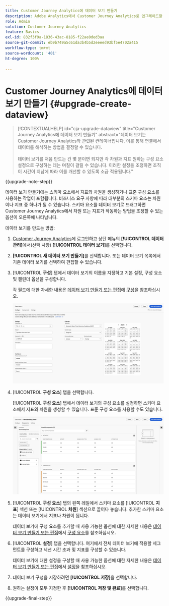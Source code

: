 ```yaml
---
title: Customer Journey Analytics에 데이터 보기 만들기
description: Adobe Analytics에서 Customer Journey Analytics로 업그레이드할 때 권장되는 경로 자세히 알아보기
role: Admin
solution: Customer Journey Analytics
feature: Basics
exl-id: 832f3f9a-1836-43ac-8185-f22ae0ded3aa
source-git-commit: eb9b749a5c61da3b4b5d2eeeed93bf5e4702a415
workflow-type: tm+mt
source-wordcount: '401'
ht-degree: 100%

---
```


# Customer Journey Analytics에 데이터 보기 만들기 {#upgrade-create-dataview}

<!-- markdownlint-disable MD034 -->

>[!CONTEXTUALHELP]
>id="cja-upgrade-dataview"
>title="Customer Journey Analytics에 데이터 보기 만들기"
>abstract="데이터 보기는 Customer Journey Analytics와 관련된 컨테이너입니다. 이를 통해 연결에서 데이터를 해석하는 방법을 결정할 수 있습니다.<br><br>데이터 보기를 처음 만드는 건 몇 분이면 되지만 각 차원과 지표 원하는 구성 요소 설정으로 구성하는 데는 며칠이 걸릴 수 있습니다. 이러한 설정을 조정하면 조직이 시간이 지남에 따라 이를 개선할 수 있도록 소급 적용됩니다."

<!-- markdownlint-enable MD034 -->

{{upgrade-note-step}}

<!-- Should we single source this instead of duplicate it? The following steps were copied from: /help/data-views/create-dataview.md -->

데이터 보기 만들기에는 스키마 요소에서 지표와 차원을 생성하거나 표준 구성 요소를 사용하는 작업이 포함됩니다. 비즈니스 요구 사항에 따라 대부분의 스키마 요소는 차원이나 지표 중 하나가 될 수 있습니다. 스키마 요소를 데이터 보기로 드래그하면 Customer Journey Analytics에서 차원 또는 지표가 작동하는 방법을 조정할 수 있는 옵션이 오른쪽에 나타납니다.

데이터 보기를 만드는 방법:

1. [Customer Journey Analytics](https://analytics.adobe.com)에 로그인하고 상단 메뉴의 **[!UICONTROL 데이터 관리]**&#x200B;에서(선택 사항) **[!UICONTROL 데이터 보기]**&#x200B;를 선택합니다.

1. **[!UICONTROL 새 데이터 보기 만들기]**&#x200B;를 선택합니다. 또는 데이터 보기 목록에서 기존 데이터 보기를 선택하여 편집할 수 있습니다.

1. [!UICONTROL **구성**] 탭에서 데이터 보기의 이름을 지정하고 기본 설정, 구성 요소 및 캘린더 옵션을 구성합니다.

   각 필드에 대한 자세한 내용은 [데이터 보기 만들기 또는 편집](/help/data-views/create-dataview.md)에 [구성](/help/data-views/create-dataview.md#configure)을 참조하십시오.

   ![데이터 보기 구성](assets/dataview-configure.png)

1. [!UICONTROL **구성 요소**] 탭을 선택합니다.

   [!UICONTROL **구성 요소**] 탭에서 데이터 보기의 구성 요소를 설정하면 스키마 요소에서 지표와 차원을 생성할 수 있습니다. 표준 구성 요소를 사용할 수도 있습니다.

   ![구성 요소 탭](assets/dataview-components.png)

1. [!UICONTROL **구성 요소**] 탭의 왼쪽 레일에서 스키마 요소를 [!UICONTROL **지표**] 섹션 또는 [!UICONTROL **차원**] 섹션으로 끌어다 놓습니다. 추가한 스키마 요소는 데이터 보기에서 지표나 차원이 됩니다.

   데이터 보기에 구성 요소를 추가할 때 사용 가능한 옵션에 대한 자세한 내용은 [데이터 보기 만들기 또는 편집](/help/data-views/create-dataview.md)에서 [구성 요소](/help/data-views/create-dataview.md#components)를 참조하십시오.

1. [!UICONTROL **설정**] 탭을 선택합니다. 여기에서 전체 데이터 보기에 적용할 세그먼트를 구성하고 세션 시간 초과 및 지표를 구성할 수 있습니다.

   데이터 보기에 대한 설정을 구성할 때 사용 가능한 옵션에 대한 자세한 내용은 [데이터 보기 만들기 또는 편집](/help/data-views/create-dataview.md)에서 [설정](/help/data-views/create-dataview.md#settings)을 참조하십시오.

1. 데이터 보기 구성을 저장하려면 **[!UICONTROL 저장]**&#x200B;을 선택합니다.

1. 원하는 설정이 모두 지정한 후 **[!UICONTROL 저장 및 완료]**&#x200B;를 선택합니다.

{{upgrade-final-step}}
